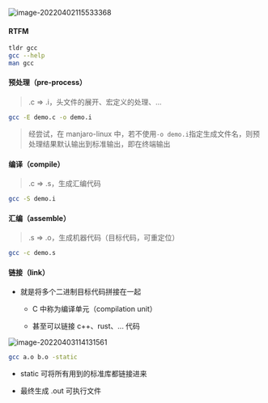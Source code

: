 ![image-20220402115533368](https://aliyun-oss-lpj.oss-cn-qingdao.aliyuncs.com/images/by-picgo/image-20220402115533368.png)

#### RTFM

```bash
tldr gcc
gcc --help
man gcc
```

#### 预处理（pre-process）

> .c => .i，头文件的展开、宏定义的处理、...

```bash
gcc -E demo.c -o demo.i
```

> 经尝试，在 manjaro-linux 中，若不使用`-o demo.i`指定生成文件名，则预处理结果默认输出到标准输出，即在终端输出

#### 编译（compile）

> .c => .s，生成汇编代码

```bash
gcc -S demo.i
```

#### 汇编（assemble）

> .s => .o，生成机器代码（目标代码，可重定位）

```bash
gcc -c demo.s
```

#### 链接（link）

- 就是将多个二进制目标代码拼接在一起

  - C 中称为编译单元（compilation unit）

  - 甚至可以链接 c++、rust、... 代码

![image-20220403114131561](https://aliyun-oss-lpj.oss-cn-qingdao.aliyuncs.com/images/by-picgo/image-20220403114131561.png)

```bash
gcc a.o b.o -static
```

- static 可将所有用到的标准库都链接进来

- 最终生成 .out 可执行文件
